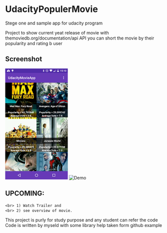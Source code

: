 # UdacityPopulerMovie
Stege one and sample app for udacity program

Project to show current yeat release of movie with 
themoviedb.org/documentation/api API
you can short the movie by their popularity and rating b user

Screenshot
------------------------
![Screenshot](/Screenshot_video/device-home.png "Sample demo of project")
![Demo](/Screenshot_video/screen.gif "Sample demo of project")

UPCOMING:
------------------------
    <br> 1) Watch Trailer and 
    <br> 2) see overview of movie.

This project is purly for study purpose and any student can refer the code 
Code is written by myseld with some library help taken form github example

